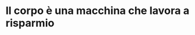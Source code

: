 # Il corpo è una macchina che lavora a risparmio




<!--stackedit_data:
eyJoaXN0b3J5IjpbLTE0NjY1NjExNDEsNzMwOTk4MTE2XX0=
-->